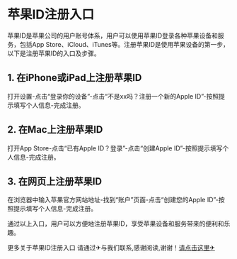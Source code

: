 # 苹果ID注册入口

苹果ID是苹果公司的用户账号体系，用户可以使用苹果ID登录各种苹果设备和服务，包括App Store、iCloud、iTunes等。注册苹果ID是使用苹果设备的第一步，以下是注册苹果ID的入口及步骤。

## 1. 在iPhone或iPad上注册苹果ID

打开设置-点击“登录你的设备”-点击“不是xx吗？注册一个新的Apple ID”-按照提示填写个人信息-完成注册。

## 2. 在Mac上注册苹果ID

打开App Store-点击“已有Apple ID？登录”-点击“创建Apple ID”-按照提示填写个人信息-完成注册。

## 3. 在网页上注册苹果ID

在浏览器中输入苹果官方网站地址-找到“账户”页面-点击“创建您的Apple ID”-按照提示填写个人信息-完成注册。

通过以上入口，用户可以方便地注册苹果ID，享受苹果设备和服务带来的便利和乐趣。

更多关于苹果ID注册入口 请通过✈与我们联系,感谢阅读,谢谢！[请点击这里✈](https://t.me/lm999bot)